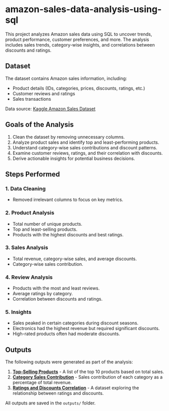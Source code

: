 # amazon-sales-data-analysis-using-sql
This project analyzes Amazon sales data using SQL to uncover trends, product performance, customer preferences, and more. The analysis includes sales trends, category-wise insights, and correlations between discounts and ratings.
## Dataset
The dataset contains Amazon sales information, including:
- Product details (IDs, categories, prices, discounts, ratings, etc.)
- Customer reviews and ratings
- Sales transactions

Data source: [Kaggle Amazon Sales Dataset](https://www.kaggle.com/datasets/karkavelrajaj/amazon-sales-dataset)
## Goals of the Analysis
1. Clean the dataset by removing unnecessary columns.
2. Analyze product sales and identify top and least-performing products.
3. Understand category-wise sales contributions and discount patterns.
4. Examine customer reviews, ratings, and their correlation with discounts.
5. Derive actionable insights for potential business decisions.
## Steps Performed
### 1. Data Cleaning
- Removed irrelevant columns to focus on key metrics.

### 2. Product Analysis
- Total number of unique products.
- Top and least-selling products.
- Products with the highest discounts and best ratings.

### 3. Sales Analysis
- Total revenue, category-wise sales, and average discounts.
- Category-wise sales contribution.

### 4. Review Analysis
- Products with the most and least reviews.
- Average ratings by category.
- Correlation between discounts and ratings.

### 5. Insights
- Sales peaked in certain categories during discount seasons.
- Electronics had the highest revenue but required significant discounts.
- High-rated products often had moderate discounts.

## Outputs
The following outputs were generated as part of the analysis:

1. **[Top-Selling Products](outputs/top_selling_products.csv)** - A list of the top 10 products based on total sales.
2. **[Category Sales Contribution](outputs/category_sales_contribution.csv)** - Sales contribution of each category as a percentage of total revenue.
3. **[Ratings and Discounts Correlation](outputs/ratings_discounts_correlation.csv)** - A dataset exploring the relationship between ratings and discounts.

All outputs are saved in the `outputs/` folder.